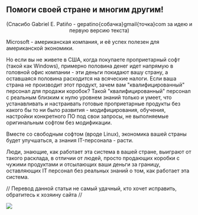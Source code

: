 <?php require("../../entete.php"); ?> <?php require("../../base.php"); ?> <?php require("../../fonctions.php"); ?>

<div id="corps">

<h2>Помоги своей стране и многим другим!</h2>

<center>(Спасибо Gabriel E. Patiño - gepatino{собачка}gmail{точка}com  
за идею и первую версию текста) </center>

<p>Microsoft - американская компания, и её успех полезен для американской
экономики.</p>

<p>Но если вы не живете в США, когда покупаете проприетарный софт (такой
как Windows), примерно половина денег идет напрямую в головной офис компании -
эти деньги покидают вашу страну, а оставшаяся половина расходится на всяческие
налоги. Если ваша страна не производит этот продукт, зачем вам "квалифицированный"
персонал для продажи коробок? Такой "квалифицированный" персонал с реальным близким
к нулю уровнем знаний только и умеет, что устанавливать и настраивать готовые
проприетарные продукты без какого бы то ни было развития - модифицирования, 
обучения, настройки конкретного ПО под свои запросы, не выполняемые оригинальным
софтом без модификации.</p>

<p>Вместе со свободным софтом (вроде Linux), экономика вашей страны будет 
улучшаться, а знания IT-персонала - расти. </p>

<p>Люди, знающие, как работает эта система в вашей стране, выиграют
от такого расклада, в отличии от людей, просто продающих коробки
с чужими продуктами и отсылающих ваши деньги за границу, оставляющих
IT персонал без реальных знаний о том, как работает эта система.</p>

// Перевод данной статьи не самый удачный, кто хочет исправить, обратитесь
к хозяину сайта //

<img src="Images/earth.png" />

</div>


